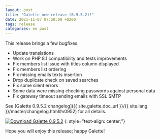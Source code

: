 ```yaml
---
layout: post
title: "Galette new release (0.9.5.2)!"
date: 2021-11-07 07:50:00 +0200
tags: release
categories: en post
---
```


This release brings a few bugfixes.

- Update translations
- Work on PHP 8.1 compatibility and tests improvements
- Fix members list issue with titles column displayed
- Fix members list ordering
- Fix missing emails texts insertion
- Drop duplicate check on saved searches
- Fix some silent errors
- Some data were missing checking passwords against personal data
- Fix gateway timeout sending emails with SSL SMTP

See [Galette 0.9.5.2 changelog]({{ site.galette.doc_url }}/{{ site.lang }}/master/changelog.html#v0952) for all details.

[![Download Galette 0.9.5.2](https://img.shields.io/badge/0.9.5.2-Download_Galette-ffb619.svg?logo=php&logoColor=white&style=for-the-badge)](https://galette.eu/download/galette-0.9.5.2.tar.bz2)
{: style="text-align: center;"}

Hope you will enjoy this release; happy Galette!
